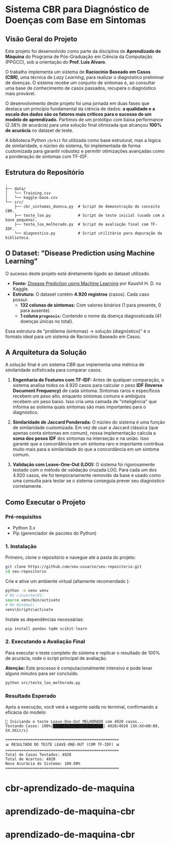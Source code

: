 # Sistema CBR para Diagnóstico de Doenças com Base em Sintomas

## Visão Geral do Projeto

Este projeto foi desenvolvido como parte da disciplina de **Aprendizado de Máquina** do Programa de Pós-Graduação em Ciência da Computação (PPGCC), sob a orientação do **Prof. Luís Alvaro**.

O trabalho implementa um sistema de **Raciocínio Baseado em Casos (CBR)**, uma técnica de *Lazy Learning*, para realizar o diagnóstico preliminar de doenças. O sistema recebe um conjunto de sintomas e, ao consultar uma base de conhecimento de casos passados, recupera o diagnóstico mais provável.

O desenvolvimento deste projeto foi uma jornada em duas fases que destaca um princípio fundamental da ciência de dados: **a qualidade e a escala dos dados são os fatores mais críticos para o sucesso de um modelo de aprendizado.** Partimos de um protótipo com baixa performance (2.38% de acurácia) para uma solução final otimizada que alcançou **100% de acurácia** no dataset de teste.

A biblioteca Python `cbrkit` foi utilizada como base estrutural, mas a lógica de similaridade, o núcleo do sistema, foi implementada de forma customizada para garantir robustez e permitir otimizações avançadas como a ponderação de sintomas com TF-IDF.

## Estrutura do Repositório

```
.
├── data/
│   └── Training.csv     
|   └── kaggle-base.csv 
└── src/
    ├── cbr_sintomas_doenca.py  # Script de demonstração do conceito CBR.
    ├── teste_loo.py            # Script de teste inicial (usado com a base pequena).
    ├── teste_loo_melhorado.py  # Script de avaliação final com TF-IDF.
    └── diagnostico.py          # Script utilitário para depuração da biblioteca.
```

## O Dataset: "Disease Prediction using Machine Learning"

O sucesso deste projeto está diretamente ligado ao dataset utilizado.

*   **Fonte:** [Disease Prediction using Machine Learning](https://www.kaggle.com/datasets/kaushil268/disease-prediction-using-machine-learning ) por Kaushil H. D. no Kaggle.
*   **Estrutura:** O dataset contém **4.920 registros** (casos). Cada caso possui:
    *   **132 colunas de sintomas:** Com valores binários (1 para presente, 0 para ausente).
    *   **1 coluna `prognosis`:** Contendo o nome da doença diagnosticada (41 doenças únicas no total).

Essa estrutura de "problema (sintomas) -> solução (diagnóstico)" é o formato ideal para um sistema de Raciocínio Baseado em Casos.

## A Arquitetura da Solução

A solução final é um sistema CBR que implementa uma métrica de similaridade sofisticada para comparar casos.

1.  **Engenharia de Features com TF-IDF:** Antes de qualquer comparação, o sistema analisa todos os 4.920 casos para calcular o peso **IDF (Inverse Document Frequency)** de cada sintoma. Sintomas raros e específicos recebem um peso alto, enquanto sintomas comuns e ambíguos recebem um peso baixo. Isso cria uma camada de "inteligência" que informa ao sistema quais sintomas são mais importantes para o diagnóstico.

2.  **Similaridade de Jaccard Ponderada:** O núcleo do sistema é uma função de similaridade customizada. Em vez de usar a Jaccard clássica (que apenas conta sintomas em comum), nossa implementação calcula a **soma dos pesos IDF** dos sintomas na interseção e na união. Isso garante que a concordância em um sintoma raro e importante contribua muito mais para a similaridade do que a concordância em um sintoma comum.

3.  **Validação com Leave-One-Out (LOO):** O sistema foi rigorosamente testado com o método de validação cruzada LOO. Para cada um dos 4.920 casos, ele foi temporariamente removido da base e usado como uma consulta para testar se o sistema conseguia prever seu diagnóstico corretamente.

## Como Executar o Projeto

### Pré-requisitos

*   Python 3.x
*   Pip (gerenciador de pacotes do Python)

### 1. Instalação

Primeiro, clone o repositório e navegue até a pasta do projeto:
```bash
git clone https://github.com/seu-usuario/seu-repositorio.git
cd seu-repositorio
```

Crie e ative um ambiente virtual (altamente recomendado ):
```bash
python -m venv venv
# No Linux/macOS:
source venv/bin/activate
# No Windows:
venv\Scripts\activate
```

Instale as dependências necessárias:
```bash
pip install pandas tqdm scikit-learn
```

### 2. Executando a Avaliação Final

Para executar o teste completo do sistema e replicar o resultado de 100% de acurácia, rode o script principal de avaliação.

**Atenção:** Este processo é computacionalmente intensivo e pode levar alguns minutos para ser concluído.

```bash
python src/teste_loo_melhorado.py
```

### Resultado Esperado

Após a execução, você verá a seguinte saída no terminal, confirmando a eficácia do modelo:

```
🚀 Iniciando o teste Leave-One-Out MELHORADO com 4920 casos...
Testando Casos: 100%|██████████████████████| 4920/4920 [XX:XX<00:00, XX.XXit/s]

==================================================
📊 RESULTADO DO TESTE LEAVE-ONE-OUT (COM TF-IDF) 📊
==================================================
Total de Casos Testados: 4920
Total de Acertos: 4920
Nova Acurácia do Sistema: 100.00%
==================================================
```


# cbr-aprendizado-de-maquina
# aprendizado-de-maquina-cbr
# aprendizado-de-maquina-cbr
